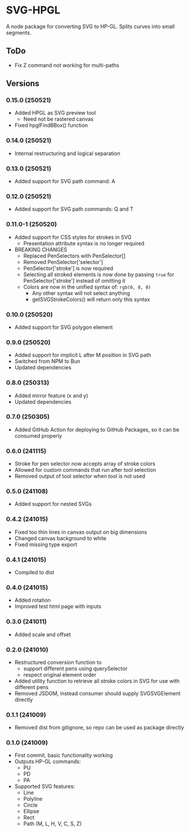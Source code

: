 # SVG-HPGL

A node package for converting SVG to HP-GL. Splits curves into small segments.

## ToDo

-   Fix Z command not working for multi-paths

## Versions

### 0.15.0 (250521)

-   Added HPGL as SVG preview tool
    -   Need not be rastered canvas
-   Fixed hpglFindBBox() function

### 0.14.0 (250521)

-   Internal restructuring and logical separation

### 0.13.0 (250521)

-   Added support for SVG path command: A

### 0.12.0 (250521)

-   Added support for SVG path commands: Q and T

### 0.11.0-1 (250520)

-   Added support for CSS styles for strokes in SVG
    -   Presentation attribute syntax is no longer required
-   BREAKING CHANGES
    -   Replaced PenSelectors with PenSelector[]
    -   Removed PenSelector['selector']
    -   PenSelector['stroke'] is now required
    -   Selecting all stroked elements is now done by passing `true` for PenSelector['stroke'] instead of omitting it
    -   Colors are now in the unified syntax of: `rgb(0, 0, 0)`
        -   Any other syntax will not select anything
        -   getSVGStrokeColors() will return only this syntax

### 0.10.0 (250520)

-   Added support for SVG polygon element

### 0.9.0 (250520)

-   Added support for implicit L after M position in SVG path
-   Switched from NPM to Bun
-   Updated dependencies

### 0.8.0 (250313)

-   Added mirror feature (x and y)
-   Updated dependencies

### 0.7.0 (250305)

-   Added GitHub Action for deploying to GitHub Packages, so it can be consumed properly

### 0.6.0 (241115)

-   Stroke for pen selector now accepts array of stroke colors
-   Allowed for custom commands that run after tool selection
-   Removed output of tool selector when tool is not used

### 0.5.0 (241108)

-   Added support for nested SVGs

### 0.4.2 (241015)

-   Fixed too thin lines in canvas output on big dimensions
-   Changed canvas background to white
-   Fixed missing type export

### 0.4.1 (241015)

-   Compiled to dist

### 0.4.0 (241015)

-   Added rotation
-   Improved test html page with inputs

### 0.3.0 (241011)

-   Added scale and offset

### 0.2.0 (241010)

-   Restructured conversion function to
    -   support different pens using querySelector
    -   respect original element order
-   Added utility function to retrieve all stroke colors in SVG for use with different pens
-   Removed JSDOM, instead consumer should supply SVGSVGElement directly

### 0.1.1 (241009)

-   Removed dist from gitignore, so repo can be used as package directly

### 0.1.0 (241009)

-   First commit, basic functionality working
-   Outputs HP-GL commands:
    -   PU
    -   PD
    -   PA
-   Supported SVG features:
    -   Line
    -   Polyline
    -   Circle
    -   Ellipse
    -   Rect
    -   Path (M, L, H, V, C, S, Z)
